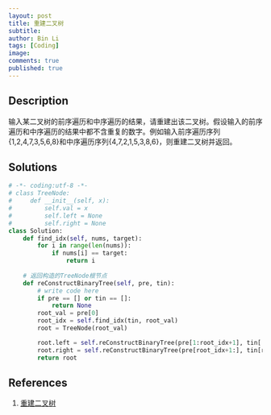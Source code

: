 ```yaml
---
layout: post
title: 重建二叉树
subtitle:
author: Bin Li
tags: [Coding]
image: 
comments: true
published: true
---
```


## Description
输入某二叉树的前序遍历和中序遍历的结果，请重建出该二叉树。假设输入的前序遍历和中序遍历的结果中都不含重复的数字。例如输入前序遍历序列{1,2,4,7,3,5,6,8}和中序遍历序列{4,7,2,1,5,3,8,6}，则重建二叉树并返回。

## Solutions
```python
# -*- coding:utf-8 -*-
# class TreeNode:
#     def __init__(self, x):
#         self.val = x
#         self.left = None
#         self.right = None
class Solution:
    def find_idx(self, nums, target):
        for i in range(len(nums)):
            if nums[i] == target:
                return i
    
    # 返回构造的TreeNode根节点
    def reConstructBinaryTree(self, pre, tin):
        # write code here
        if pre == [] or tin == []:
            return None
        root_val = pre[0]
        root_idx = self.find_idx(tin, root_val)
        root = TreeNode(root_val)

        root.left = self.reConstructBinaryTree(pre[1:root_idx+1], tin[:root_idx])
        root.right = self.reConstructBinaryTree(pre[root_idx+1:], tin[root_idx+1:])
        return root
```

## References
1. [重建二叉树](https://www.nowcoder.com/practice/8a19cbe657394eeaac2f6ea9b0f6fcf6?tpId=13&tqId=11157&rp=1&ru=/ta/coding-interviews&qru=/ta/coding-interviews/question-ranking)